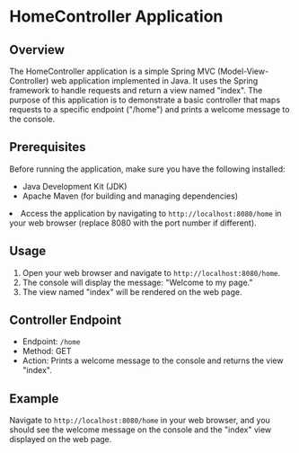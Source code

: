 <h1>HomeController Application</h1>

<h2>Overview</h2>

<p>The HomeController application is a simple Spring MVC (Model-View-Controller) web application implemented in Java. It uses the Spring framework to handle requests and return a view named "index". The purpose of this application is to demonstrate a basic controller that maps requests to a specific endpoint ("/home") and prints a welcome message to the console.</p>

<h2>Prerequisites</h2>

<p>Before running the application, make sure you have the following installed:</p>

<ul>
  <li>Java Development Kit (JDK)</li>
  <li>Apache Maven (for building and managing dependencies)</li>
</ul>
<li>Access the application by navigating to <code>http://localhost:8080/home</code> in your web browser (replace 8080 with the port number if different).</li>
</ol>
<h2>Usage</h2>
<ol>
  <li>Open your web browser and navigate to <code>http://localhost:8080/home</code>.</li>
  <li>The console will display the message: "Welcome to my page."</li>
  <li>The view named "index" will be rendered on the web page.</li>
</ol>
<h2>Controller Endpoint</h2>
<ul>
  <li>Endpoint: <code>/home</code></li>
  <li>Method: GET</li>
  <li>Action: Prints a welcome message to the console and returns the view "index".</li>
</ul>
<h2>Example</h2>
<p>Navigate to <code>http://localhost:8080/home</code> in your web browser, and you should see the welcome message on the console and the "index" view displayed on the web page.</p>
